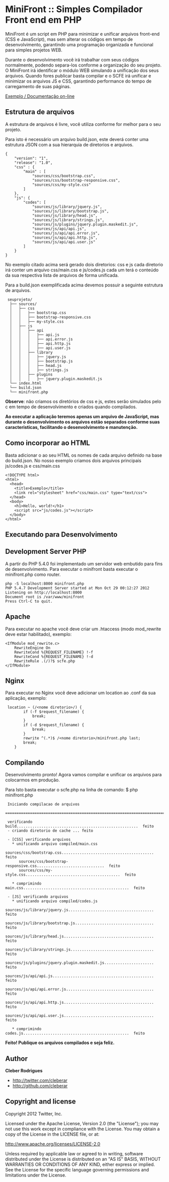MiniFront :: Simples Compilador Front end em PHP
================================


MiniFront é um script em PHP para minimizar e unificar arquivos front-end (CSS e JavaScript), mas sem alterar os códigos em tempo de desenvolvimento, garantindo uma programação organizada e funcional para simples projetos WEB.

Durante o desenvolvimento você irá trabalhar com seus códigos normalmente, podendo separa-los conforme a organização do seu projeto. 
O MiniFront irá identificar o módulo WEB simulando a unificação dos seus arquivos. Quando fores publicar basta compilar e o SCFE irá unificar e minimizar os arquivos JS e CSS, garantindo performance do tempo de carregamento de suas páginas.


[Exemplo / Documentação on-line](http://cleberar.github.com/scfe "Site Exemplo")


Estrutura de arquivos
-----------

A estrutura de arquivos é livre, você utiliza conforme for melhor para o seu projeto.

Para isto é necessário um arquivo build.json, este deverá conter uma estrutura JSON com a sua hierarquia de diretorios e arquivos.

	{
	    "version": "1",
	    "release": "1.0",
	    "css" : {
	        "main" : [
	            "sources/css/bootstrap.css",
	            "sources/css/bootstrap-responsive.css",
	            "sources/css/my-style.css"
	        ]
	    },
	    "js": {
	        "codes": [
	            "sources/js/library/jquery.js",
	            "sources/js/library/bootstrap.js",
	            "sources/js/library/head.js",
	            "sources/js/library/strings.js",
	            "sources/js/plugins/jquery.plugin.maskedit.js",
	            "sources/js/api/api.js",
	            "sources/js/api/api.error.js",
	            "sources/js/api/api.http.js",
	            "sources/js/api/api.user.js"
	        ]
	    }
	}

No exemplo citado acima será gerado dois diretorios: css e js cada diretorio irá conter um arquivo css/main.css e js/codes.js cada um terá o conteúdo da sua respectiva lista de arquivos de forma unificada.

Para a build.json exemplificada acima devemos possuir a seguinte estrutura de arquivos.

 	 seuprojeto/
	  ├── sources/
	  │   ├── css
	  │   │   ├── bootstrap.css
	  │   │   ├── bootstrap-responsive.css
	  │   │   ├── my-style.css
	  │   ├── js
	  │   │   ├── api
	  │   │   │   ├── api.js
	  │   │   │   ├── api.error.js
	  │   │   │   ├── api.http.js
	  │   │   │   ├── api.user.js
	  │   │   ├── library
	  │   │   │   ├── jquery.js
	  │   │   │   ├── bootstrap.js
	  │   │   │   ├── head.js
	  │   │   │   ├── strings.js
	  │   │   ├── plugins
	  │   │   │   ├── jquery.plugin.maskedit.js
	  └── index.html
	  └── build.json
	  └── minifront.php

**Observe**: não criamos os diretórios de css e js, estes serão simulados pelo c em tempo de desenvolvimento e criados quando compilados.


**Ao executar a aplicação teremos apenas um arquivo de JavaScript, mas durante o desenvolvimento os arquivos estão separados conforme suas caracteristicas, facilitando o desenvolvimento e manutenção.**


Como incorporar ao HTML
-----------

Basta adicionar o ao seu HTML os nomes de cada arquivo definido na base do build.json.
No nosso exemplo criamos dois arquivos principais js/codes.js e css/main.css
	
	<!DOCTYPE html>
	<html>
	  <head>
	    <title>Exemplo</title>
	    <link rel="stylesheet" href="css/main.css" type="text/css">
	  </head>
	  <body>
	    <h1>Hello, world!</h1>
	    <script src="js/codes.js"></script>
	  </body>
	</html>

Executando para Desenvolvimento
-----------

## Development Server PHP ##

A partir do PHP 5.4.0 foi implementado um servidor web embutido para fins de desenvolvimento.
Para executar o minifront basta executar o minifront.php como router.

	php -S localhost:8000 minifront.php
	PHP 5.4.7 Development Server started at Mon Oct 29 00:12:27 2012
	Listening on http://localhost:8000
	Document root is /var/www/minifront
	Press Ctrl-C to quit.
        
## Apache ##
Para executar no apache você deve criar um .htaccess (modo mod_rewrite deve estar habilitado), exemplo:

	<IfModule mod_rewrite.c>
	    RewriteEngine On
	    RewriteCond %{REQUEST_FILENAME} !-f
	    RewriteCond %{REQUEST_FILENAME} !-d
	    RewriteRule .(/)?$ scfe.php
	</IfModule>

## Nginx ##
Para executar no Nginx você deve adicionar um location ao .conf da sua aplicação, exemplo:

	 location ~ (/<nome diretorio>/) {
	        if (-f $request_filename) {
	            break;
	        }
	        if (-d $request_filename) {
	            break;
	        }
	        rewrite ^(.*)$ /<nome diretorio>/minifront.php last;
	        break;
	    }
	
        

Compilando
-----------

Desenvolvimento pronto! Agora vamos compilar e unificar os arquivos para colocarmos em produção.

Para Isto basta executar o scfe.php na linha de comando:
	$ php minifront.php
	
	 Iniciando compilacao de arquivos
	
	===============================================================================|
	
	 verificando build......................................................  feito
	 - criando diretorio de cache ... feito
	
	 - [CSS] verificando arquivos
	   * unificando arquivo compiled/main.css
	      sources/css/bootstrap.css.........................................  feito
	      sources/css/bootstrap-responsive.css..............................  feito
	      sources/css/my-style.css..........................................  feito
	
	   * comprimindo main.css...............................................  feito
	
	 - [JS] verificando arquivos
	   * unificando arquivo compiled/codes.js
	      sources/js/library/jquery.js......................................  feito
	      sources/js/library/bootstrap.js...................................  feito
	      sources/js/library/head.js........................................  feito
	      sources/js/library/strings.js.....................................  feito
	      sources/js/plugins/jquery.plugin.maskedit.js......................  feito
	      sources/js/api/api.js.............................................  feito
	      sources/js/api/api.error.js.......................................  feito
	      sources/js/api/api.http.js........................................  feito
	      sources/js/api/api.user.js........................................  feito
	
	   * comprimindo codes.js...............................................  feito
        

**Feito! Publique os arquivos compilados e seja feliz.**

Author
-------

**Cleber Rodrigues**

+ http://twitter.com/cleberar
+ http://github.com/cleberar

Copyright and license
---------------------

Copyright 2012 Twitter, Inc.

Licensed under the Apache License, Version 2.0 (the "License");
you may not use this work except in compliance with the License.
You may obtain a copy of the License in the LICENSE file, or at:

   http://www.apache.org/licenses/LICENSE-2.0

Unless required by applicable law or agreed to in writing, software
distributed under the License is distributed on an "AS IS" BASIS,
WITHOUT WARRANTIES OR CONDITIONS OF ANY KIND, either express or implied.
See the License for the specific language governing permissions and
limitations under the License.